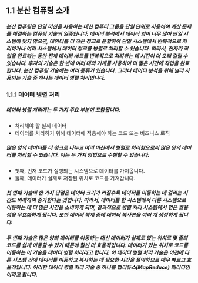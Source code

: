 ## 1.1 분산 컴퓨팅 소개

##### 분산 컴퓨팅은 단일 머신을 사용하는 대신 컴퓨터 그룹을 단일 단위로 사용하여 계산 문제를 해결하는 컴퓨팅 기술의 일종입니다. 데이터 분석에서 데이터 양이 너무 많아 단일 시스템에 맞지 않으면, 데이터를 더 작은 청크로 분할하여 단일 시스템에서 반복적으로 처리하거나 여러 시스템에서 데이터 청크를 병렬로 처리할 수 있습니다. 따라서, 전자가 작업을 완료하는 동안 전체 데이터 세트를 반복적으로 처리하는 데 시간이 더 오래 걸릴 수 있습니다. 후자의 기술은 한 번에 여러 대의 기계를 사용하여 더 짧은 시간에 작업을 완료합니다. 분산 컴퓨팅 기술에는 여러 종류가 있습니다. 그러나 데이터 분석을 위해 널리 사용되는 기술 중 하나는 데이터 병렬 처리입니다.

### 1.1.1 데이터 병렬 처리

##### 데이터 병렬 처리에는 두 가지 주요 부분이 포함됩니다.

- 처리해야 할 실제 데이터
- 데이터를 처리하기 위해 데이터에 적용해야 하는 코드 또는 비즈니스 로직

##### 많은 양의 데이터를 더 청크로 나누고 여러 머신에서 병렬로 처리함으로써 많은 양의 데이터를 처리할 수 있습니다. 이는 두 가지 방법으로 수행할 수 있습니다.

- 첫째, 먼저 코드가 실행되는 시스템으로 데이터를 가져옵니다.
- 둘째, 데이터가 실제로 저장된 위치로 코드를 가져갑니다.

##### 첫 번째 기술의 한 가지 단점은 데이터 크기가 커질수록 데이터를 이동하는 데 걸리는 시간도 비례하여 증가한다는 것입니다. 따라서, 데이터를 한 시스템에서 다른 시스템으로 이동하는 데 더 많은 시간을 소비하게 되며, 결과적으로 병렬 처리 시스템에서 얻은 효율성을 무효화하게 됩니다. 또한 데이터 복제 중에 데이터 복사본을 여러 개 생성하게 됩니다.

##### 두 번째 기술은 많은 양의 데이터를 이동하는 대신 데이터가 실제로 있는 위치로 몇 줄의 코드를 쉽게 이동할 수 있기 때문에 훨씬 더 효율적입니다. 데이터가 있는 위치로 코드를 이동하는 이 기술을 데이터 병렬 처리라고 합니다. 이 데이터 병렬 처리 기술은 이전에 다른 시스템 간에 데이터를 이동하고 복사하는 데 필요한 시간을 절약하므로 매우 빠르고 효율적입니다. 이러한 데이터 병렬 처리 기술 중 하나를 **맵리듀스(MapReduce) 패러다임**이라고 합니다.
